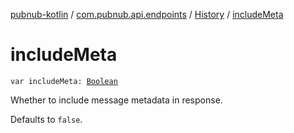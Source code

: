 [pubnub-kotlin](../../index.md) / [com.pubnub.api.endpoints](../index.md) / [History](index.md) / [includeMeta](./include-meta.md)

# includeMeta

`var includeMeta: `[`Boolean`](https://kotlinlang.org/api/latest/jvm/stdlib/kotlin/-boolean/index.html)

Whether to include message metadata in response.

Defaults to `false`.

